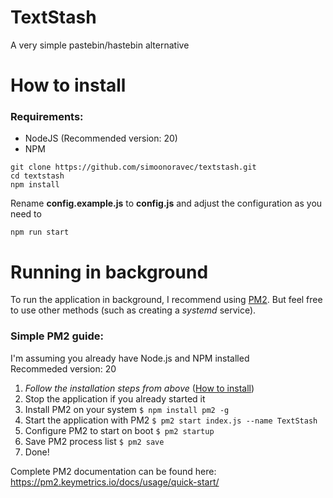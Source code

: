 # TextStash
A very simple pastebin/hastebin alternative

# How to install
### Requirements:
- NodeJS (Recommended version: 20)
- NPM
```
git clone https://github.com/simoonoravec/textstash.git
cd textstash
npm install
```
Rename **config.example.js** to **config.js** and adjust the configuration as you need to

```
npm run start
```
# Running in background
To run the application in background, I recommend using [PM2](https://www.npmjs.com/package/pm2). But feel free to use other methods (such as creating a *systemd* service).
### Simple PM2 guide:
I'm assuming you already have Node.js and NPM installed\
Recommeded version: 20
  1. *Follow the installation steps from above* ([How to install](#how-to-install))
  2. Stop the application if you already started it
  3. Install PM2 on your system `$ npm install pm2 -g`
  4. Start the application with PM2 `$ pm2 start index.js --name TextStash`
  5. Configure PM2 to start on boot `$ pm2 startup`
  6. Save PM2 process list `$ pm2 save`
  7. Done!

Complete PM2 documentation can be found here: https://pm2.keymetrics.io/docs/usage/quick-start/
